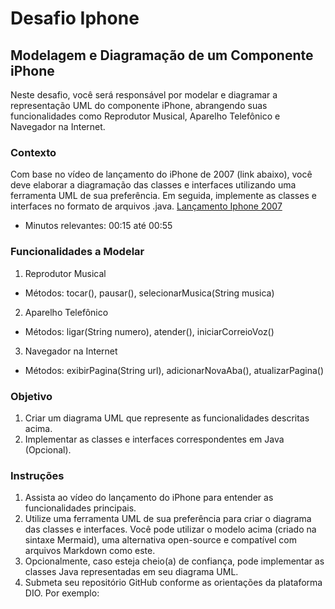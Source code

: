 # Desafio Iphone
## Modelagem e Diagramação de um Componente iPhone

Neste desafio, você será responsável por modelar e diagramar a representação UML do componente iPhone, abrangendo suas funcionalidades como Reprodutor Musical, Aparelho Telefônico e Navegador na Internet.

### Contexto
Com base no vídeo de lançamento do iPhone de 2007 (link abaixo), você deve elaborar a diagramação das classes e interfaces utilizando uma ferramenta UML de sua preferência. Em seguida, implemente as classes e interfaces no formato de arquivos .java.
[Lançamento Iphone 2007](https://www.youtube.com/watch?v=9ou608QQRq8)

* Minutos relevantes: 00:15 até 00:55

### Funcionalidades a Modelar
1. Reprodutor Musical
* Métodos: tocar(), pausar(), selecionarMusica(String musica)
2. Aparelho Telefônico
* Métodos: ligar(String numero), atender(), iniciarCorreioVoz()
3. Navegador na Internet
* Métodos: exibirPagina(String url), adicionarNovaAba(), atualizarPagina()

### Objetivo
1. Criar um diagrama UML que represente as funcionalidades descritas acima.
2. Implementar as classes e interfaces correspondentes em Java (Opcional).

### Instruções
1. Assista ao vídeo do lançamento do iPhone para entender as funcionalidades principais.
2. Utilize uma ferramenta UML de sua preferência para criar o diagrama das classes e interfaces. Você pode utilizar o modelo acima (criado na sintaxe Mermaid), uma alternativa open-source e compatível com arquivos Markdown como este.
3. Opcionalmente, caso esteja cheio(a) de confiança, pode implementar as classes Java representadas em seu diagrama UML.
4. Submeta seu repositório GitHub conforme as orientações da plataforma DIO. Por exemplo: